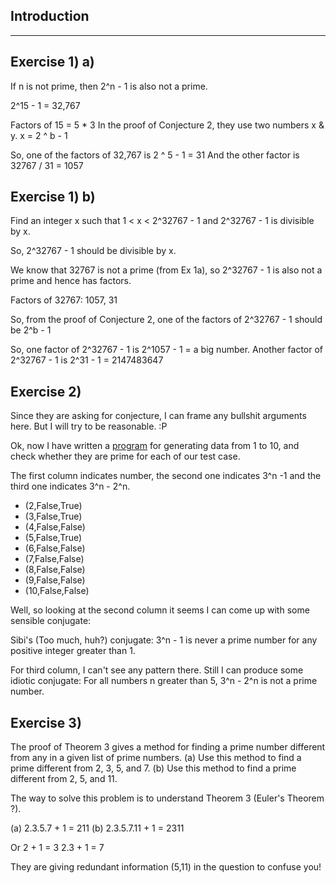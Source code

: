 Introduction
------------
------------

Exercise 1) a)
--------------

If n is not prime, then 2^n - 1 is also not a prime.

2^15 - 1 = 32,767

Factors of 15 =  5 * 3
In the proof of Conjecture 2, they use two numbers x & y.
x = 2 ^ b - 1

So, one of the factors of 32,767 is 2 ^ 5 - 1 = 31
And the other factor is 32767 / 31 = 1057

Exercise 1) b)
--------------

Find an integer x such that 1 < x < 2^32767 - 1 and 2^32767 - 1 is
divisible by x.

So, 2^32767 - 1 should be divisible by x.

We know that 32767 is not a prime (from Ex 1a), so 2^32767 - 1 is also
not a prime and hence has factors.

Factors of 32767: 1057, 31

So, from the proof of Conjecture 2, one of the factors of 2^32767 - 1
should be 2^b - 1

So, one factor of 2^32767 - 1 is 2^1057 - 1 = a big number.
Another factor of 2^32767 - 1 is 2^31 - 1 = 2147483647

Exercise 2) 
------------

Since they are asking for conjecture, I can frame any bullshit
arguments here. But I will try to be reasonable. :P

Ok, now I have written a
[program](https://github.com/psibi/rwh/blob/bb424ba002c5aef0b5edd105f98d1825446d066c/misc/Factor.hs)
for generating data from 1 to 10, and check whether they are prime for
each of our test case.

The first column indicates number, the second one indicates 3^n -1 and
the third one indicates 3^n - 2^n.

* (2,False,True)
* (3,False,True)
* (4,False,False)
* (5,False,True)
* (6,False,False)
* (7,False,False)
* (8,False,False)
* (9,False,False)
* (10,False,False)

Well, so looking at the second column it seems I can come up with some
sensible conjugate:

Sibi's (Too much, huh?) conjugate: 3^n - 1 is never a prime number for
any positive integer greater than 1.

For third column, I can't see any pattern there. Still I can produce
some idiotic conjugate: For all numbers n greater than 5, 3^n - 2^n is
not a prime number.

Exercise 3)
-----------

The proof of Theorem 3 gives a method for finding a prime number different
from any in a given list of prime numbers.
(a) Use this method to find a prime different from 2, 3, 5, and 7.
(b) Use this method to find a prime different from 2, 5, and 11.

The way to solve this problem is to understand Theorem 3 (Euler's
Theorem ?).

(a) 2.3.5.7 + 1 = 211
(b) 2.3.5.7.11 + 1 = 2311

Or 2 + 1 = 3
   2.3 + 1 = 7

They are giving redundant information (5,11) in the question to
confuse you!

